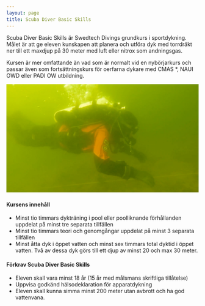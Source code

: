 ```yaml
---
layout: page
title: Scuba Diver Basic Skills
---
```


Scuba Diver Basic Skills är Swedtech Divings grundkurs i sportdykning. Målet är att ge eleven kunskapen att planera och utföra dyk med torrdräkt ner till ett maxdjup på 30 meter med luft eller nitrox som andningsgas.

Kursen är mer omfattande än vad som är normalt vid en nybörjarkurs och passar även som fortsättningskurs för oerfarna dykare med CMAS *, NAUI OWD eller PADI OW utbildning.

![image](/utbildning/sds.jpg)

#### Kursens innehåll

* Minst tio timmars dykträning i pool eller poolliknande förhållanden uppdelat på minst tre separata tillfällen
* Minst tio timmars teori och genomgångar uppdelat på minst 3 separata tillfällen
* Minst åtta dyk i öppet vatten och minst sex timmars total dyktid i öppet vatten. Två av dessa dyk görs till ett djup av minst 20 och max 30 meter.

#### Förkrav Scuba Diver Basic Skills

* Eleven skall vara minst 18 år (15 år med målsmans skriftliga tillåtelse)
* Uppvisa godkänd hälsodeklaration för apparatdykning
* Eleven skall kunna simma minst 200 meter utan avbrott och ha god vattenvana.
